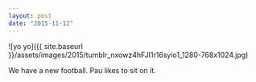 ```yaml
---
layout: post
date: "2015-11-12"
---
```


![yo yo]({{ site.baseurl }}/assets/images/2015/tumblr_nxowz4hFJI1r16syio1_1280-768x1024.jpg)

We have a new football. Pau likes to sit on it.
